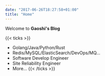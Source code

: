 ```yaml
---
date: "2017-06-26T18:27:58+01:00"
title: "Home"
---
```


Welcome to **Gaoshi's Blog**

{{< ticks >}}
* Golang/Java/Python/Rust
* Redis/MySQL/ElasticSearch/DevOps/MQ...
* Software Develop Engineer
* Site Reliability Engineer
* More...
{{< /ticks >}}
